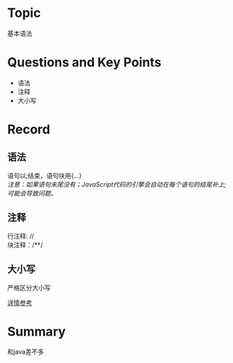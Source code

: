 # Topic
基本语法
# Questions and Key Points
- 语法
- 注释
- 大小写
# Record
## 语法
语句以;结束，语句块用{...}  
*注意：如果语句末尾没有；JavaScript代码的引擎会自动在每个语句的结尾补上;可能会导致问题。*
## 注释
行注释: //  
块注释：/**/
## 大小写
严格区分大小写

[详情参考](https://www.liaoxuefeng.com/wiki/1022910821149312/1023442583285984)
# Summary
和java差不多